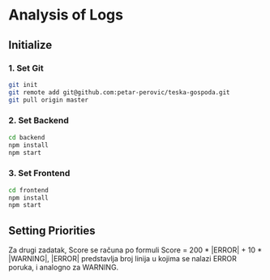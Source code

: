 
# Analysis of Logs

## Initialize

### 1. Set Git
```sh
git init
git remote add git@github.com:petar-perovic/teska-gospoda.git
git pull origin master
```

### 2. Set Backend
```sh
cd backend
npm install
npm start
```

### 3. Set Frontend
```sh
cd frontend
npm install
npm start
```

## Setting Priorities

Za drugi zadatak, Score se računa po formuli Score = 200 * |ERROR| + 10 * |WARNING|, |ERROR| predstavlja broj linija u kojima se nalazi ERROR poruka, i analogno za WARNING.
